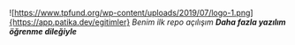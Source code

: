 ![https://www.tpfund.org/wp-content/uploads/2019/07/logo-1.png]{https://app.patika.dev/egitimler}
*Benim ilk repo açılışım*
***Daha fazla yazılım öğrenme dileğiyle***

